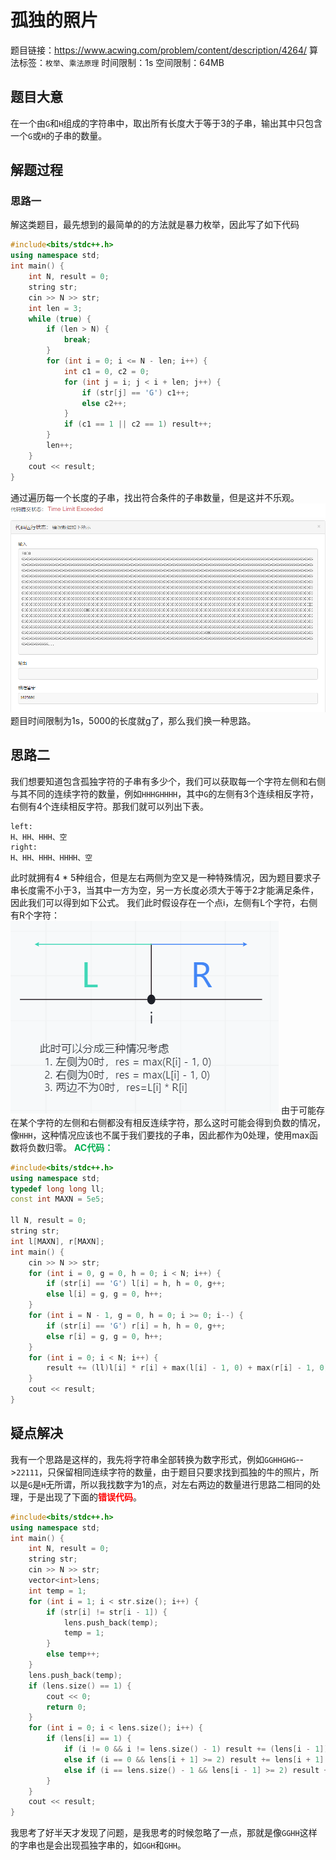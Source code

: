 # 孤独的照片
题目链接：<https://www.acwing.com/problem/content/description/4264/>
算法标签：`枚举`、`乘法原理`
时间限制：1s
空间限制：64MB
## 题目大意
在一个由`G`和`H`组成的字符串中，取出所有长度大于等于3的子串，输出其中只包含一个`G`或`H`的子串的数量。
## 解题过程
### 思路一
解这类题目，最先想到的最简单的的方法就是暴力枚举，因此写了如下代码
```cpp
#include<bits/stdc++.h>
using namespace std;
int main() {
	int N, result = 0;
	string str;
	cin >> N >> str;
	int len = 3;
	while (true) {
		if (len > N) {
			break;
		}
		for (int i = 0; i <= N - len; i++) {
			int c1 = 0, c2 = 0;
			for (int j = i; j < i + len; j++) {
				if (str[j] == 'G') c1++;
				else c2++;
			}
			if (c1 == 1 || c2 == 1) result++;
		}
		len++;
	}
	cout << result;
}
```
通过遍历每一个长度的子串，找出符合条件的子串数量，但是这并不乐观。
![4261-2](static/4261-1.png)
题目时间限制为1s，5000的长度就g了，那么我们换一种思路。
## 思路二
我们想要知道包含孤独字符的子串有多少个，我们可以获取每一个字符左侧和右侧与其不同的连续字符的数量，例如`HHHGHHHH`，其中`G`的左侧有3个连续相反字符，右侧有4个连续相反字符。那我们就可以列出下表。
```
left:
H、HH、HHH、空
right:
H、HH、HHH、HHHH、空
```
此时就拥有4 * 5种组合，但是左右两侧为空又是一种特殊情况，因为题目要求子串长度需不小于3，当其中一方为空，另一方长度必须大于等于2才能满足条件，因此我们可以得到如下公式。
我们此时假设存在一个点i，左侧有L个字符，右侧有R个字符：
![4261-1 运行超时](static/4261-2.png)
由于可能存在某个字符的左侧和右侧都没有相反连续字符，那么这时可能会得到负数的情况，像`HHH`，这种情况应该也不属于我们要找的子串，因此都作为0处理，使用max函数将负数归零。
<strong style="color:#00b050;">AC代码：</strong>
```cpp
#include<bits/stdc++.h>
using namespace std;
typedef long long ll;
const int MAXN = 5e5;

ll N, result = 0;
string str;
int l[MAXN], r[MAXN];
int main() {
	cin >> N >> str;
	for (int i = 0, g = 0, h = 0; i < N; i++) {
		if (str[i] == 'G') l[i] = h, h = 0, g++;
		else l[i] = g, g = 0, h++;
	}
	for (int i = N - 1, g = 0, h = 0; i >= 0; i--) {
		if (str[i] == 'G') r[i] = h, h = 0, g++;
		else r[i] = g, g = 0, h++;
	}
	for (int i = 0; i < N; i++) {
		result += (ll)l[i] * r[i] + max(l[i] - 1, 0) + max(r[i] - 1, 0);
	}
	cout << result;
}
```
## 疑点解决
我有一个思路是这样的，我先将字符串全部转换为数字形式，例如`GGHHGHG`-->`22111`，只保留相同连续字符的数量，由于题目只要求找到孤独的牛的照片，所以是`G`是`H`无所谓，所以我找数字为1的点，对左右两边的数量进行思路二相同的处理，于是出现了下面的<strong style="color:#ff0000;">错误代码</strong>。
```cpp
#include<bits/stdc++.h>
using namespace std;
int main() {
	int N, result = 0;
	string str;
	cin >> N >> str;
	vector<int>lens;
	int temp = 1;
	for (int i = 1; i < str.size(); i++) {
		if (str[i] != str[i - 1]) {
			lens.push_back(temp);
			temp = 1;
		}
		else temp++;
	}
	lens.push_back(temp);
	if (lens.size() == 1) {
		cout << 0;
		return 0;
	}
	for (int i = 0; i < lens.size(); i++) {
		if (lens[i] == 1) {
			if (i != 0 && i != lens.size() - 1) result += (lens[i - 1]) * (lens[i + 1]) + lens[i - 1] - 1 + lens[i + 1] - 1;
			else if (i == 0 && lens[i + 1] >= 2) result += lens[i + 1] - 1;
			else if (i == lens.size() - 1 && lens[i - 1] >= 2) result += lens[i - 1] - 1;
		}
	}
	cout << result;
}
```
我思考了好半天才发现了问题，是我思考的时候忽略了一点，那就是像`GGHH`这样的字串也是会出现孤独字串的，如`GGH`和`GHH`。